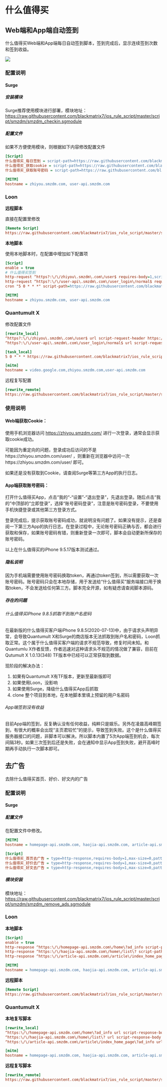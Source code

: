 # 什么值得买

## Web端和App端自动签到

什么值得买Web端和App端每日自动签到脚本，签到完成后，显示连续签到次数和签到收益。

![](https://raw.githubusercontent.com/blackmatrix7/ios_rule_script/master/script/smzdm/images/checkin.jpg)

### 配置说明

#### Surge

##### **安装模块**

Surge推荐使用模块进行部署，模块地址：https://raw.githubusercontent.com/blackmatrix7/ios_rule_script/master/script/smzdm/smzdm_checkin.sgmodule

##### **配置文件**

如果不方便使用模块，则根据如下内容修改配置文件

```ini
[Script]
什么值得买_每日签到 = script-path=https://raw.githubusercontent.com/blackmatrix7/ios_rule_script/master/script/smzdm/smzdm_checkin.js,script-update-interval=0,type=cron,cronexp=5 0 * * *
什么值得买_获取cookie = script-path=https://raw.githubusercontent.com/blackmatrix7/ios_rule_script/master/script/smzdm/smzdm_checkin.js,script-update-interval=0,type=http-request,requires-body=true,pattern=^https?:\/\/zhiyou\.smzdm\.com\/user$
什么值得买_获取账号密码 = script-path=https://raw.githubusercontent.com/blackmatrix7/ios_rule_script/master/script/smzdm/smzdm_checkin.js,script-update-interval=0,type=http-request,requires-body=true,pattern=^https?:\/\/user-api\.smzdm\.com\/user_login\/normal$

[MITM]
hostname = zhiyou.smzdm.com, user-api.smzdm.com
```

### Loon

**远程脚本**

直接在配置里修改

```ini
[Remote Script]
https://raw.githubusercontent.com/blackmatrix7/ios_rule_script/master/script/smzdm/smzdm_checkin.loon, tag=什么值得买_每日签到, enabled=true
```

**本地脚本**

使用本地脚本时，在配置中增加如下配置项

```ini
[Script]
enable = true
# 什么值得买签到
http-request ^https?:\/\/zhiyou\.smzdm\.com\/user$ requires-body=1,script-path=https://raw.githubusercontent.com/blackmatrix7/ios_rule_script/master/script/smzdm/smzdm_checkin.js,tag=什么值得买_获取cookie
http-request ^https?:\/\/user-api\.smzdm\.com\/user_login\/normal$ requires-body=1,script-path=https://raw.githubusercontent.com/blackmatrix7/ios_rule_script/master/script/smzdm/smzdm_checkin.js,tag=什么值得买_获取账号密码
cron "5 0 * * *" script-path=https://raw.githubusercontent.com/blackmatrix7/ios_rule_script/master/script/smzdm/smzdm_checkin.js,tag=什么值得买_每日签到

[MITM]
hostname = zhiyou.smzdm.com, user-api.smzdm.com
```

### Quantumult X

修改配置文件

```ini
[rewrite_local]
^https?:\/\/zhiyou\.smzdm\.com\/user$ url script-request-header https://raw.githubusercontent.com/blackmatrix7/ios_rule_script/master/script/smzdm/smzdm_checkin.js
^https?:\/\/user-api\.smzdm\.com\/user_login\/normal$ url script-request-body https://raw.githubusercontent.com/blackmatrix7/ios_rule_script/master/script/smzdm/smzdm_checkin.js

[task_local]
5 0 * * * https://raw.githubusercontent.com/blackmatrix7/ios_rule_script/master/script/smzdm/smzdm_checkin.js, tag=什么值得买每日签到

[mitm]
hostname = video.google.com,zhiyou.smzdm.com,user-api.smzdm.com
```

远程复写配置

```ini
[rewrite_remote]
https://raw.githubusercontent.com/blackmatrix7/ios_rule_script/master/script/smzdm/smzdm_remove_ads.quanx, tag=什么值得买_去广告, update-interval=86400, opt-parser=false, enabled=true
```

### 使用说明

#### **Web端获取Cookie：**

使用手机浏览器访问 https://zhiyou.smzdm.com/ 进行一次登录，通常会显示获取cookie成功。

可能因为重定向的问题，登录成功后访问的不是https://zhiyou.smzdm.com/user/ ，则重新在浏览器中访问一次https://zhiyou.smzdm.com/user/ 即可。

如果还是没有获取到Cookie，请查阅Surge等第三方App的执行日志。

#### **App端获取账号密码：**

打开什么值得买App，点击“我的“-“设置”-“退出登录”，先退出登录。随后点击“我的”中顶部的“立即登录”，选择“账号密码登录”，注意是账号密码登录，不要使用手机快捷登录或其他第三方登录方式。

登录完成后，提示获取账号密码成功，就说明没有问题了。如果没有提示，还是查阅一下第三方App的执行日志。在登录过程中，无论账号密码正确与否，都会进行获取和保存，如果账号密码有错，则重新登录一次即可，脚本会自动更新所保存的账号密码。

以上在什么值得买的iPhone 9.5.17版本测试通过。

##### 隐私说明

因为手机端需要使用账号密码换取token，再通过token签到，所以需要获取一次账号密码。账号密码只会在本地存储，用于发送给“什么值得买”服务端接口用于换取token，不会发送给任何第三方。脚本完全开源，如有疑虑请查阅脚本源码。

##### 存在的问题

###### 什么值得买iPhone 9.8.5抓取不到账户名密码

在最新版的什么值得买客户端iPhone 9.8.5(2020-07-13)中，由于请求头声明异常，会导致Quantumult X和Surge的商店版本无法抓取到账户名和密码，Loon抓取正常。这个属于什么值得买客户端的请求不规范导致，修复时间未知。和Quantumlu X作者反馈，作者迅速对这种请求头不规范的情况做了兼容，目前在Qutumult X 1.0.13(348) TF版本中已经可以正常获取到数据。

现阶段的解决办法：

1. 如果有Quantumult X有TF版本，更新至最新版即可
2. 如果使用Loon，没影响
3. 如果使用Surge，降级什么值得买App后抓取 
4. clone 整个项目到本地，在本地脚本里填上预留的用户名密码

###### App端签到没有收益

目前App端的签到，反复确认没有任何收益，纯粹只是娱乐。另外在凌晨高峰期签到，有很大的概率会出现“主页君较忙”的提示，导致签到失败。这个是什么值得买服务器接口的问题，非脚本可以解决。所以脚本内置了5次App端签到机会，每次间隔3秒。如果三次签到后还是失败，会在通知中显示App签到失败，避开高峰时期再手动执行一次脚本即可。

## 去广告

去除什么值得买首页、好价、好文内的广告

### 配置说明

#### Surge

##### 配置文件

在配置文件中修改。

```ini
[MITM]
hostname = homepage-api.smzdm.com, haojia-api.smzdm.com, article-api.smzdm.com

[Script]
什么值得买_首页去广告 = type=http-response,requires-body=1,max-size=0,pattern=^https:\/\/homepage-api.smzdm.com\/home\?ad_info,script-path=https://raw.githubusercontent.com/blackmatrix7/ios_rule_script/master/script/smzdm/smzdm_remove_ads.js
什么值得买_好价去广告 = type=http-response,requires-body=1,max-size=0,pattern=^https:\/\/haojia-api.smzdm.com\/home\/list\?,script-path=https://raw.githubusercontent.com/blackmatrix7/ios_rule_script/master/script/smzdm/smzdm_remove_ads.js
什么值得买_好文去广告 = type=http-response,requires-body=1,max-size=0,pattern=^https:\/\/article-api.smzdm.com\/article\/index_home_page\?ad_info,script-path=https://raw.githubusercontent.com/blackmatrix7/ios_rule_script/master/script/smzdm/smzdm_remove_ads.js
```

##### 模块安装

模块地址： https://raw.githubusercontent.com/blackmatrix7/ios_rule_script/master/script/smzdm/smzdm_remove_ads.sgmodule

### Loon

**本地脚本**

```ini
[Script]
enable = true
http-response ^https:\/\/homepage-api.smzdm.com\/home\?ad_info script-path=https://raw.githubusercontent.com/blackmatrix7/ios_rule_script/master/script/smzdm/smzdm_remove_ads.js, requires-body=true, timeout=10, tag=什么值得买_首页去广告
http-response ^https:\/\/haojia-api.smzdm.com\/home\/list\? script-path=https://raw.githubusercontent.com/blackmatrix7/ios_rule_script/master/script/smzdm/smzdm_remove_ads.js, requires-body=true, timeout=10, tag=什么值得买_好价去广告
http-response ^https:\/\/article-api.smzdm.com\/article\/index_home_page\?ad_info script-path=https://raw.githubusercontent.com/blackmatrix7/ios_rule_script/master/script/smzdm/smzdm_remove_ads.js, requires-body=true, timeout=10, tag=什么值得买_好文去广告

[MITM]
hostname = homepage-api.smzdm.com, haojia-api.smzdm.com, article-api.smzdm.com
```

**远程脚本**

```ini
[Remote Script]
https://raw.githubusercontent.com/blackmatrix7/ios_rule_script/master/script/smzdm/smzdm_remove_ads.loon, tag=什么值得买_去广告, enabled=true
```

### Quantumult X

**本地复写脚本**

```ini
[rewrite_local]
^https:\/\/homepage-api.smzdm.com\/home\?ad_info url script-response-body https://raw.githubusercontent.com/blackmatrix7/ios_rule_script/master/script/smzdm/smzdm_remove_ads.js
^https:\/\/haojia-api.smzdm.com\/home\/list\? url script-response-body https://raw.githubusercontent.com/blackmatrix7/ios_rule_script/master/script/smzdm/smzdm_remove_ads.js
^https:\/\/article-api.smzdm.com\/article\/index_home_page\?ad_info url script-response-body https://raw.githubusercontent.com/blackmatrix7/ios_rule_script/master/script/smzdm/smzdm_remove_ads.js

[mitm]
hostname = homepage-api.smzdm.com, haojia-api.smzdm.com, article-api.smzdm.com
```

**远程复写脚本**

```ini
[rewrite_remote]
https://raw.githubusercontent.com/blackmatrix7/ios_rule_script/master/script/smzdm/smzdm_remove_ads.quanx, tag=什么值得买_去广告, update-interval=86400, opt-parser=false, enabled=true
```

